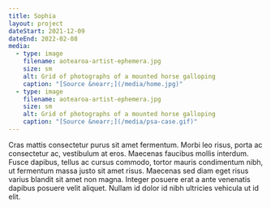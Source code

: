```yaml
---
title: Sophia
layout: project
dateStart: 2021-12-09
dateEnd: 2022-02-08
media:
  - type: image
    filename: aotearoa-artist-ephemera.jpg
    size: sm
    alt: Grid of photographs of a mounted horse galloping
    caption: "[Source &nearr;](/media/home.jpg)"
  - type: image
    filename: aotearoa-artist-ephemera.jpg
    size: sm
    alt: Grid of photographs of a mounted horse galloping
    caption: "[Source &nearr;](/media/psa-case.gif)"
---
```


Cras mattis consectetur purus sit amet fermentum. Morbi leo risus, porta ac consectetur ac, vestibulum at eros. Maecenas faucibus mollis interdum. Fusce dapibus, tellus ac cursus commodo, tortor mauris condimentum nibh, ut fermentum massa justo sit amet risus. Maecenas sed diam eget risus varius blandit sit amet non magna. Integer posuere erat a ante venenatis dapibus posuere velit aliquet. Nullam id dolor id nibh ultricies vehicula ut id elit.